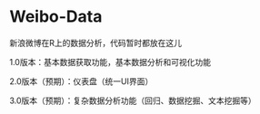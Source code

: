 Weibo-Data
==========

新浪微博在R上的数据分析，代码暂时都放在这儿

1.0版本：基本数据获取功能，基本数据分析和可视化功能

2.0版本（预期）：仪表盘（统一UI界面）

3.0版本（预期）：复杂数据分析功能（回归、数据挖掘、文本挖掘等）
